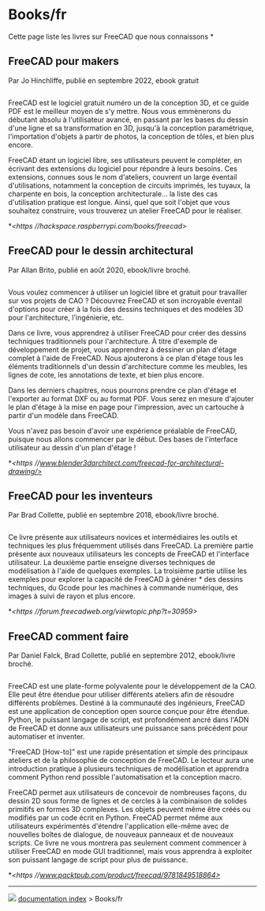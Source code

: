 # Books/fr
Cette page liste les livres sur FreeCAD que nous connaissons    *

## FreeCAD pour makers 

Par Jo Hinchliffe, publié en septembre 2022, ebook gratuit

<img alt="" src=images/Freecad_book_concretedog.png  style="width   *240px;">

FreeCAD est le logiciel gratuit numéro un de la conception 3D, et ce guide PDF est le meilleur moyen de s\'y mettre. Nous vous emmènerons du débutant absolu à l\'utilisateur avancé, en passant par les bases du dessin d\'une ligne et sa transformation en 3D, jusqu\'à la conception paramétrique, l\'importation d\'objets à partir de photos, la conception de tôles, et bien plus encore.

FreeCAD étant un logiciel libre, ses utilisateurs peuvent le compléter, en écrivant des extensions du logiciel pour répondre à leurs besoins. Ces extensions, connues sous le nom d\'ateliers, couvrent un large éventail d\'utilisations, notamment la conception de circuits imprimés, les tuyaux, la charpente en bois, la conception architecturale\... la liste des cas d\'utilisation pratique est longue. Ainsi, quel que soit l\'objet que vous souhaitez construire, vous trouverez un atelier FreeCAD pour le réaliser.

**<https   *//hackspace.raspberrypi.com/books/freecad>**




## FreeCAD pour le dessin architectural 

Par Allan Brito, publié en août 2020, ebook/livre broché.

<img alt="" src=images/Freecad_book_allanbrito.png  style="width   *240px;">

Vous voulez commencer à utiliser un logiciel libre et gratuit pour travailler sur vos projets de CAO ? Découvrez FreeCAD et son incroyable éventail d\'options pour créer à la fois des dessins techniques et des modèles 3D pour l\'architecture, l\'ingénierie, etc.

Dans ce livre, vous apprendrez à utiliser FreeCAD pour créer des dessins techniques traditionnels pour l\'architecture. À titre d\'exemple de développement de projet, vous apprendrez à dessiner un plan d\'étage complet à l\'aide de FreeCAD. Nous ajouterons à ce plan d\'étage tous les éléments traditionnels d\'un dessin d\'architecture comme les meubles, les lignes de cote, les annotations de texte, et bien plus encore.

Dans les derniers chapitres, nous pourrons prendre ce plan d\'étage et l\'exporter au format DXF ou au format PDF. Vous serez en mesure d\'ajouter le plan d\'étage à la mise en page pour l\'impression, avec un cartouche à partir d\'un modèle dans FreeCAD.

Vous n\'avez pas besoin d\'avoir une expérience préalable de FreeCAD, puisque nous allons commencer par le début. Des bases de l\'interface utilisateur au dessin d\'un plan d\'étage !

**<https   *//www.blender3darchitect.com/freecad-for-architectural-drawing/>**




## FreeCAD pour les inventeurs 

Par Brad Collette, publié en septembre 2018, ebook/livre broché.

<img alt="" src=images/Freecad_book_inventors.jpg  style="width   *240px;">

Ce livre présente aux utilisateurs novices et intermédiaires les outils et techniques les plus fréquemment utilisés dans FreeCAD. La première partie présente aux nouveaux utilisateurs les concepts de FreeCAD et l\'interface utilisateur. La deuxième partie enseigne diverses techniques de modélisation à l\'aide de quelques exemples. La troisième partie utilise les exemples pour explorer la capacité de FreeCAD à générer    * des dessins techniques, du Gcode pour les machines à commande numérique, des images à suivi de rayon et plus encore.

**<https   *//forum.freecadweb.org/viewtopic.php?t=30959>**




## FreeCAD comment faire 

Par Daniel Falck, Brad Collette, publié en septembre 2012, ebook/livre broché.

<img alt="" src=images/Freecad_book_howto.jpg  style="width   *240px;">

FreeCAD est une plate-forme polyvalente pour le développement de la CAO. Elle peut être étendue pour utiliser différents ateliers afin de résoudre différents problèmes. Destiné à la communauté des ingénieurs, FreeCAD est une application de conception open source conçue pour être étendue. Python, le puissant langage de script, est profondément ancré dans l\'ADN de FreeCAD et donne aux utilisateurs une puissance sans précédent pour automatiser et inventer.

\"FreeCAD \[How-to\]\" est une rapide présentation et simple des principaux ateliers et de la philosophie de conception de FreeCAD. Le lecteur aura une introduction pratique à plusieurs techniques de modélisation et apprendra comment Python rend possible l\'automatisation et la conception macro.

FreeCAD permet aux utilisateurs de concevoir de nombreuses façons, du dessin 2D sous forme de lignes et de cercles à la combinaison de solides primitifs en formes 3D complexes. Les objets peuvent même être créés ou modifiés par un code écrit en Python. FreeCAD permet même aux utilisateurs expérimentés d\'étendre l\'application elle-même avec de nouvelles boîtes de dialogue, de nouveaux panneaux et de nouveaux scripts. Ce livre ne vous montrera pas seulement comment commencer à utiliser FreeCAD en mode GUI traditionnel, mais vous apprendra à exploiter son puissant langage de script pour plus de puissance.

**<https   *//www.packtpub.com/product/freecad/9781849518864>**



---
![](images/Right_arrow.png) [documentation index](../README.md) > Books/fr
